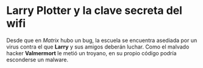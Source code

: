 # Larry Plotter y la clave secreta del wifi

Desde que en *Matrix* hubo un bug, la escuela se encuentra asediada por un virus contra el que **Larry** y sus amigos deberán luchar.
Como el malvado hacker **Valmermort** le metió un troyano, en su propio código podría esconderse un malware.